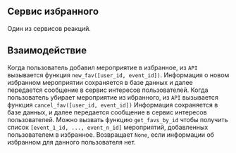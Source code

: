 ## Сервис избранного
Один из сервисов реакций. 
## Взаимодействие
Когда пользователь добавил мероприятие в избранное, из `API` вызывается функция `new_fav([user_id, event_id])`. 
Информация о новом избранном мероприятии сохраняется в базе данных и далее передается сообщение в сервис интересов пользователей.
Когда пользователь убирает мероприятие из ибранного, из `API` вызывается функция `cancel_fav([user_id, event_id])`
Информация сохраняется в базе данных, и далее передается сообщение в сервис интересов пользователей.
Можно вызвать функцию `get_favs_by_id` чтобы получить список `[event_1_id, ..., event_n_id]` мероприятий, добавленных пользователем в избранное. 
Возвращает `None`, если информации об избранном для данного пользователя нет.